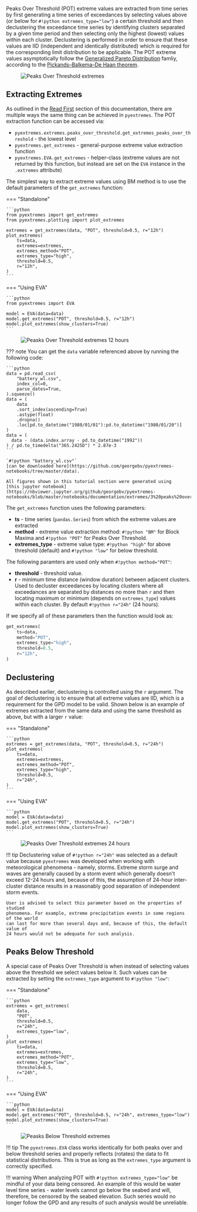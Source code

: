 Peaks Over Threshold (POT) extreme values are extracted from time series
by first generating a time series of exceedances by selecting values above
(or below for `#!python extremes_type="low"`) a certain threshold
and then declustering the exceedance time series by identifying clusters
separated by a given time period and then selecting only the highest (lowest)
values within each cluster. Declustering is performed in order to ensure
that these values are IID (independent and identically distributed) which is required
for the corresponding limit distribution to be applicable.
The POT extreme values asymptotically follow the
[Generalized Pareto Distribution](https://en.wikipedia.org/wiki/Generalized_Pareto_distribution)
famliy, according to the
[Pickands–Balkema–De Haan theorem](https://en.wikipedia.org/wiki/Pickands%E2%80%93Balkema%E2%80%93De_Haan_theorem).

<figure>
  <img src="../../img/pot.png" alt="Peaks Over Threshold extremes"/>
</figure>

## Extracting Extremes

As outlined in the [Read First](1-read-first.md) section of this documentation,
there are multiple ways the same thing can be achieved in `pyextremes`.
The POT extraction function can be accessed via:

- `pyextremes.extremes.peaks_over_threshold.get_extremes_peaks_over_threshold` - the lowest level
- `pyextremes.get_extremes` - general-purpose extreme value extraction function
- `pyextremes.EVA.get_extremes` - helper-class
  (extreme values are not returned by this function, but instead are set
  on the `EVA` instance in the `.extremes` attribute)

The simplest way to extract extreme values using BM method is to use the default
parameters of the `get_extremes` function:

=== "Standalone"

    ```python
    from pyextremes import get_extremes
    from pyextremes.plotting import plot_extremes

    extremes = get_extremes(data, "POT", threshold=0.5, r="12h")
    plot_extremes(
        ts=data,
        extremes=extremes,
        extremes_method="POT",
        extremes_type="high",
        threshold=0.5,
        r="12h",
    )
    ```

=== "Using EVA"

    ```python
    from pyextremes import EVA

    model = EVA(data=data)
    model.get_extremes("POT", threshold=0.5, r="12h")
    model.plot_extremes(show_clusters=True)
    ```

<figure>
  <img src="../../img/extremes/pot-high-12H.png" alt="Peasks Over Threshold extremes 12 hours"/>
</figure>

??? note
    You can get the `data` variable referenced above by running the following code:

    ```python
    data = pd.read_csv(
        "battery_wl.csv",
        index_col=0,
        parse_dates=True,
    ).squeeze()
    data = (
        data
        .sort_index(ascending=True)
        .astype(float)
        .dropna()
        .loc[pd.to_datetime("1980/01/01"):pd.to_datetime("1980/01/20")]
    )
    data = (
      data - (data.index.array - pd.to_datetime("1992"))
    ) / pd.to_timedelta("365.2425D") * 2.87e-3
    ```

    `#!python "battery_wl.csv"`
    [can be downloaded here](https://github.com/georgebv/pyextremes-notebooks/tree/master/data).

    All figures shown in this tutorial section were generated using
    [this jupyter notebook](https://nbviewer.jupyter.org/github/georgebv/pyextremes-notebooks/blob/master/notebooks/documentation/extremes/3%20peaks%20over%20threshold.ipynb).

The `get_extremes` function uses the following parameters:

- **ts** - time series (`pandas.Series`) from which the extreme values are extracted
- **method** - extreme value extraction method: `#!python "BM"` for Block Maxima
  and `#!python "POT"` for Peaks Over Threshold.
- **extremes_type** - extreme value type:
  `#!python "high"` for above threshold (default)
  and `#!python "low"` for below threshold.

The following paramters are used only when `#!python method="POT"`:

- **threshold** - threshold value.
- **r** - minimum time distance (window duration) between adjacent clusters. Used
  to decluster exceedances by locating clusters where all exceedances are separated
  by distances no more than `r` and then locating maximum or minimum
  (depends on `extremes_type`) values within each cluster.
  By default `#!python r="24h"` (24 hours).

If we specify all of these parameters then the function would look as:

```python
get_extremes(
    ts=data,
    method="POT",
    extremes_type="high",
    threshold=0.5,
    r="12h",
)
```

## Declustering

As described earlier, declustering is controlled using the `r` argument.
The goal of declustering is to ensure that all extreme values are IID, which is
a requirement for the GPD model to be valid. Shown below is an example of extremes
extracted from the same data and using the same threshold as above, but with a larger
`r` value:

=== "Standalone"

    ```python
    extremes = get_extremes(data, "POT", threshold=0.5, r="24h")
    plot_extremes(
        ts=data,
        extremes=extremes,
        extremes_method="POT",
        extremes_type="high",
        threshold=0.5,
        r="24h",
    )
    ```

=== "Using EVA"

    ```python
    model = EVA(data=data)
    model.get_extremes("POT", threshold=0.5, r="24h")
    model.plot_extremes(show_clusters=True)
    ```

<figure>
  <img src="../../img/extremes/pot-high-24H.png" alt="Peasks Over Threshold extremes 24 hours"/>
</figure>

!!! tip
    Declustering value of `#!python r="24h"` was selected as a default value because
    `pyextremes` was developed when working with meteorological phenomena - namely,
    storms. Extreme storm surge and waves are generally caused by a storm event which
    generally doesn't exceed 12-24 hours and, because of this, the assumption of 24-hour
    inter-cluster distance results in a reasonably good separation of independent
    storm events.

    User is advised to select this parameter based on the properties of studied
    phenomena. For example, extreme precipitation events in some regions of the world
    can last for more than several days and, because of this, the default value of
    24 hours would not be adequate for such analysis.

## Peaks Below Threshold

A special case of Peaks Over Threshold is when instead of selecting values above
the threshold we select values below it. Such values can be extracted
by setting the `extremes_type` argument to `#!python "low"`:

=== "Standalone"

    ```python
    extremes = get_extremes(
        data,
        "POT",
        threshold=0.5,
        r="24h",
        extremes_type="low",
    )
    plot_extremes(
        ts=data,
        extremes=extremes,
        extremes_method="POT",
        extremes_type="low",
        threshold=0.5,
        r="24h",
    )
    ```

=== "Using EVA"

    ```python
    model = EVA(data=data)
    model.get_extremes("POT", threshold=0.5, r="24h", extremes_type="low")
    model.plot_extremes(show_clusters=True)
    ```

<figure>
  <img src="../../img/extremes/pot-low.png" alt="Peasks Below Threshold extremes"/>
</figure>

!!! tip
    The `pyextremes.EVA` class works identically for both peaks over and below
    threshold series and properly reflects (rotates) the data to fit
    statistical distributions.
    This is true as long as the `extremes_type` argument is correctly specified.

!!! warning
    When analyzing POT with `#!python extremes_type="low"` be mindful of your data
    being censored. An example of this would be water level time series - water levels
    cannot go below the seabed and will, therefore, be censored by the seabed elevation.
    Such series would no longer follow the GPD and any results of such analysis
    would be unreliable.
